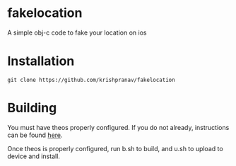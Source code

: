 # fakelocation
A simple obj-c code to fake your location on ios

# Installation
```
git clone https://github.com/krishpranav/fakelocation
```

# Building
You must have theos properly configured. If you do not already, instructions can be found [here](https://github.com/theos/theos/wiki/Installation).

Once theos is properly configured, run b.sh to build, and u.sh to upload to device and install.
